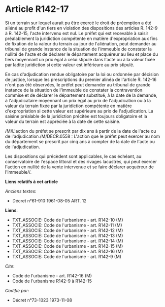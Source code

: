 # Article R142-17

Si un terrain sur lequel aurait pu être exercé le droit de préemption a été aliéné au profit d'un tiers en violation des
dispositions des articles R. 142-9 à R. 142-15, l'acte intervenu est nul. Le préfet qui est recevable à saisir préalablement
la juridiction compétente en matière d'expropriation aux fins de fixation de la valeur du terrain au jour de l'aliénation,
peut demander au tribunal de grande instance de la situation de l'immeuble de constater la nullité de l'acte et de déclarer
le département acquéreur au lieu et place du tiers moyennant un prix égal à celui stipulé dans l'acte ou à la valeur fixée
par ladite juridiction si cette valeur est inférieure au prix stipulé.

En cas d'adjudication rendue obligatoire par la loi ou ordonnée par décision de justice, lorsque les prescriptions du premier
alinéa de l'article R. 142-16 n'ont pas été observées, le préfet peut demander au tribunal de grande instance de la situation
de l'immeuble de constater la contravention commise et de déclarer le département substitué, à la date de la demande, à
l'adjudicataire moyennant un prix égal au prix de l'adjudication ou à la valeur du terrain fixée par la juridiction
compétente en matière d'expropriation si cette valeur est supérieure au prix de l'adjudication. La saisine préalable de la
juridiction précitée est toujours obligatoire et la valeur du terrain est appréciée à la date de cette saisine.

/M/L'action du préfet se prescrit par dix ans à partir de la date de l'acte ou de l'adjudication./M/DECR.0558 : L'action que
le préfet peut exercer au nom du département se prescrit par cinq ans à compter de la date de l'acte ou de l'adjudication.

Les dispositions qui précèdent sont applicables, le cas échéant, au conservatoire de l'espace littoral et des rivages
lacustres, qui peut exercer l'action en nullité de la vente intervenue et se faire déclarer acquéreur de l'immeuble//.

**Liens relatifs à cet article**

_Anciens textes_:

  - Décret n°61-910 1961-08-05 ART. 12

**Liens**:

  - TXT_ASSOCIE: Code de l'urbanisme - art. R142-10 (M)
  - TXT_ASSOCIE: Code de l'urbanisme - art. R142-11 (M)
  - TXT_ASSOCIE: Code de l'urbanisme - art. R142-12 (M)
  - TXT_ASSOCIE: Code de l'urbanisme - art. R142-13 (M)
  - TXT_ASSOCIE: Code de l'urbanisme - art. R142-14 (M)
  - TXT_ASSOCIE: Code de l'urbanisme - art. R142-15 (M)
  - TXT_ASSOCIE: Code de l'urbanisme - art. R142-16 (M)
  - TXT_ASSOCIE: Code de l'urbanisme - art. R142-9 (M)

_Cite_:

  - Code de l'urbanisme - art. R142-16 (M)
  - Code de l'urbanisme R142-9 à R142-15

_Codifié par_:

  - Décret n°73-1023 1973-11-08
